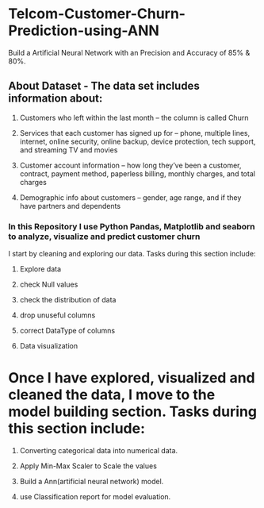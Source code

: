 # Telcom-Customer-Churn-Prediction-using-ANN
Build a Artificial Neural Network with an Precision and Accuracy of 85% &amp; 80%. 

## About Dataset - The data set includes information about:

1. Customers who left within the last month – the column is called Churn

2. Services that each customer has signed up for – phone, multiple lines, internet, online security, online backup, device protection, tech support, and streaming TV and movies

3. Customer account information – how long they’ve been a customer, contract, payment method, paperless billing, monthly charges, and total charges

4. Demographic info about customers – gender, age range, and if they have partners and dependents

### In this Repository I use Python Pandas, Matplotlib and seaborn to analyze, visualize and predict customer churn

I start by cleaning and exploring our data. Tasks during this section include:

 1. Explore data 
 
 2. check Null values
 
 3. check the distribution of data
 
 4. drop unuseful columns
 
 5. correct DataType of columns
 
 6. Data visualization

# Once I have explored, visualized and cleaned the data, I move to the model building section. Tasks during this section include:
  
 1. Converting categorical data into numerical data.
 
 2. Apply Min-Max Scaler to Scale the values
 
 3. Build a Ann(artificial neural network) model.
 
 4. use Classification report for model evaluation.
